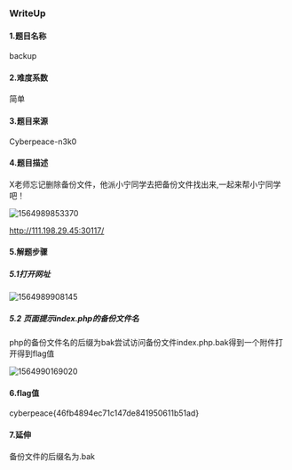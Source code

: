 ### WriteUp

#### 1.题目名称

backup

#### 2.难度系数

简单

#### 3.题目来源

Cyberpeace-n3k0

#### 4.题目描述

X老师忘记删除备份文件，他派小宁同学去把备份文件找出来,一起来帮小宁同学吧！

![1564989853370](C:\Users\Administrator\Desktop\04-20190805-backup\WriteUp\images\1564989853370.png)

http://111.198.29.45:30117/

#### 5.解题步骤

##### 	5.1打开网址

![1564989908145](C:\Users\Administrator\Desktop\04-20190805-backup\WriteUp\images\1564989908145.png)

##### 		5.2 页面提示index.php的备份文件名

php的备份文件名的后缀为bak尝试访问备份文件index.php.bak得到一个附件打开得到flag值

![1564990169020](C:\Users\Administrator\Desktop\04-20190805-backup\WriteUp\images\1564990169020.png)

#### 6.flag值

cyberpeace{46fb4894ec71c147de841950611b51ad}

#### 7.延伸

备份文件的后缀名为.bak